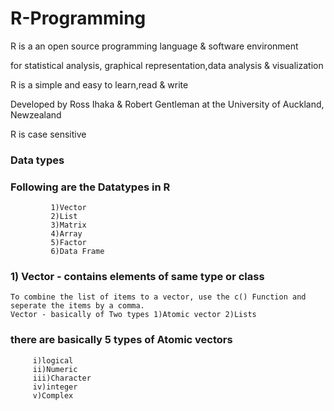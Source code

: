 # R-Programming
 R is a an open source programming language & software environment
 
 for statistical analysis, graphical representation,data analysis & visualization 
 
 R is a simple and easy to learn,read & write
 
 Developed by Ross Ihaka & Robert Gentleman at the University of Auckland, Newzealand
 
 R is case sensitive 
 
### Data types
### Following are the Datatypes in R
             1)Vector
             2)List
             3)Matrix
             4)Array
             5)Factor
             6)Data Frame
            
 ### 1) Vector - contains elements of same type or class
    To combine the list of items to a vector, use the c() Function and seperate the items by a comma.
    Vector - basically of Two types 1)Atomic vector 2)Lists


   ### there are basically 5 types of Atomic vectors 
         i)logical
         ii)Numeric
         iii)Character
         iv)integer
         v)Complex
